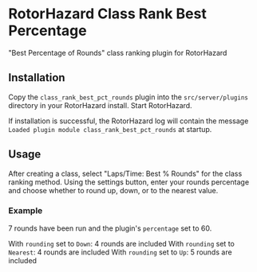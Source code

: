 # RotorHazard Class Rank Best Percentage
"Best Percentage of Rounds" class ranking plugin for RotorHazard

## Installation

Copy the `class_rank_best_pct_rounds` plugin into the `src/server/plugins` directory in your RotorHazard install. Start RotorHazard.

If installation is successful, the RotorHazard log will contain the message `Loaded plugin module class_rank_best_pct_rounds` at startup.

## Usage

After creating a class, select "Laps/Time: Best % Rounds" for the class ranking method. Using the settings button, enter your rounds percentage and choose whether to round up, down, or to the nearest value.

### Example

7 rounds have been run and the plugin's `percentage` set to 60.

With `rounding` set to `Down`: 4 rounds are included
With `rounding` set to `Nearest`: 4 rounds are included
With `rounding` set to `Up`: 5 rounds are included